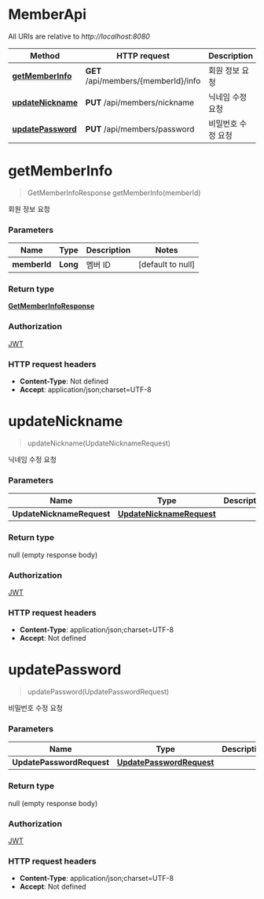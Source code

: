# MemberApi

All URIs are relative to *http://localhost:8080*

| Method                                            | HTTP request                         | Description |
|---------------------------------------------------|--------------------------------------|-------------|
| [**getMemberInfo**](MemberApi.md#getMemberInfo)   | **GET** /api/members/{memberId}/info | 회원 정보 요청    |
| [**updateNickname**](MemberApi.md#updateNickname) | **PUT** /api/members/nickname        | 닉네임 수정 요청   |
| [**updatePassword**](MemberApi.md#updatePassword) | **PUT** /api/members/password        | 비밀번호 수정 요청  |

<a name="getMemberInfo"></a>

# **getMemberInfo**

> GetMemberInfoResponse getMemberInfo(memberId)

회원 정보 요청

### Parameters

| Name         | Type     | Description | Notes             |
|--------------|----------|-------------|-------------------|
| **memberId** | **Long** | 멤버 ID       | [default to null] |

### Return type

[**GetMemberInfoResponse**](../Models/GetMemberInfoResponse.md)

### Authorization

[JWT](../API#JWT)

### HTTP request headers

- **Content-Type**: Not defined
- **Accept**: application/json;charset=UTF-8

<a name="updateNickname"></a>

# **updateNickname**

> updateNickname(UpdateNicknameRequest)

닉네임 수정 요청

### Parameters

| Name                      | Type                                                            | Description | Notes |
|---------------------------|-----------------------------------------------------------------|-------------|-------|
| **UpdateNicknameRequest** | [**UpdateNicknameRequest**](../Models/UpdateNicknameRequest.md) |             |       |

### Return type

null (empty response body)

### Authorization

[JWT](../API#JWT)

### HTTP request headers

- **Content-Type**: application/json;charset=UTF-8
- **Accept**: Not defined

<a name="updatePassword"></a>

# **updatePassword**

> updatePassword(UpdatePasswordRequest)

비밀번호 수정 요청

### Parameters

| Name                      | Type                                                            | Description | Notes |
|---------------------------|-----------------------------------------------------------------|-------------|-------|
| **UpdatePasswordRequest** | [**UpdatePasswordRequest**](../Models/UpdatePasswordRequest.md) |             |       |

### Return type

null (empty response body)

### Authorization

[JWT](../API#JWT)

### HTTP request headers

- **Content-Type**: application/json;charset=UTF-8
- **Accept**: Not defined

